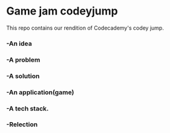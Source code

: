 # Game jam codeyjump
This repo contains our rendition of Codecademy's codey jump.

 ### -An idea 
 
 ### -A problem 
 
 ### -A solution 
 
 ### -An application(game) 
 
 ### -A tech stack.

 ### -Relection
